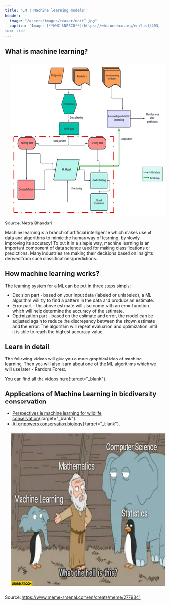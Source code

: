 ```yaml
---
title: "LM | Machine learning models"
header:
  image: "/assets/images/teaser/unit7.jpg"
  caption: 'Image: [**WHC UNESCO**](https://whc.unesco.org/en/list/403/){:target="_blank"}'
toc: true
---
```



## What is machine learning?

<img src="ml.png" width="1500" height="500" align="centre" vspace="10" hspace="20">
Source: Netra Bhandari

Machine learning is a branch of artificial intelligence which makes use of data and algorithms to mimic the human way of learning, by slowly improving its accuracy!
To put it in a simple way, machine learning is an important component of data science used for making classifications or predictions. Many industries are making their decisions based on insights derived from such classifications/predictions.

## How machine learning works?

The learning system for a ML can be put in three steps simply:

* Decision part - based on your input data (labeled or unlabeled), a ML algorithm will try to find a pattern in the data and produce an estimate.
* Error part - the above estimate will also come with an error function, which will help determine the accuracy of the estimate.
* Optimization part - based on the estimate and error, the model can be adjusted again to reduce the discrepancy between the shown estimate and the error. The algorithm will repeat evaluation and optimization until it is able to reach the highest accuracy value. 
  
## Learn in detail 

The following videos will give you a more graphical idea of machine learning. 
Then you will also learn about one of the ML algorithms which we will use later - Random Forest.

You can find all the videos [here](https://geomoer.github.io/moer-bsc-project-seminar-remote-sensing//unit06/unit06-01_machine_learning.html){:target="_blank"}.

## Applications of Machine Learning in biodiversity conservation

* [Perspectives in machine learning for wildlife conservation](https://www.nature.com/articles/s41467-022-27980-y){:target="_blank"}.
* [AI empowers conservation biology](https://www.nature.com/articles/d41586-019-00746-1){:target="_blank"}.

<img src="ml_1.jpg" width="1500" height="500" align="centre" vspace="10" hspace="20">

Source: https://www.meme-arsenal.com/en/create/meme/2779341 